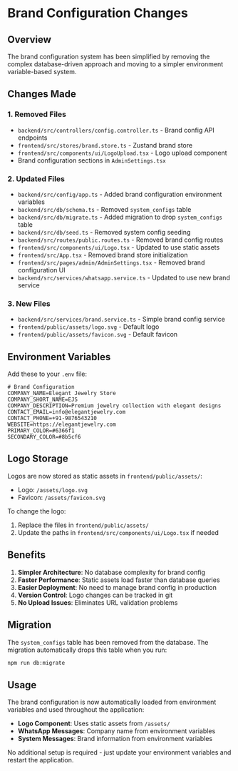 # Brand Configuration Changes

## Overview

The brand configuration system has been simplified by removing the complex database-driven approach and moving to a simpler environment variable-based system.

## Changes Made

### 1. Removed Files
- `backend/src/controllers/config.controller.ts` - Brand config API endpoints
- `frontend/src/stores/brand.store.ts` - Zustand brand store
- `frontend/src/components/ui/LogoUpload.tsx` - Logo upload component
- Brand configuration sections in `AdminSettings.tsx`

### 2. Updated Files
- `backend/src/config/app.ts` - Added brand configuration environment variables
- `backend/src/db/schema.ts` - Removed `system_configs` table
- `backend/src/db/migrate.ts` - Added migration to drop `system_configs` table
- `backend/src/db/seed.ts` - Removed system config seeding
- `backend/src/routes/public.routes.ts` - Removed brand config routes
- `frontend/src/components/ui/Logo.tsx` - Updated to use static assets
- `frontend/src/App.tsx` - Removed brand store initialization
- `frontend/src/pages/admin/AdminSettings.tsx` - Removed brand configuration UI
- `backend/src/services/whatsapp.service.ts` - Updated to use new brand service

### 3. New Files
- `backend/src/services/brand.service.ts` - Simple brand config service
- `frontend/public/assets/logo.svg` - Default logo
- `frontend/public/assets/favicon.svg` - Default favicon

## Environment Variables

Add these to your `.env` file:

```env
# Brand Configuration
COMPANY_NAME=Elegant Jewelry Store
COMPANY_SHORT_NAME=EJS
COMPANY_DESCRIPTION=Premium jewelry collection with elegant designs
CONTACT_EMAIL=info@elegantjewelry.com
CONTACT_PHONE=+91-9876543210
WEBSITE=https://elegantjewelry.com
PRIMARY_COLOR=#6366f1
SECONDARY_COLOR=#8b5cf6
```

## Logo Storage

Logos are now stored as static assets in `frontend/public/assets/`:
- Logo: `/assets/logo.svg`
- Favicon: `/assets/favicon.svg`

To change the logo:
1. Replace the files in `frontend/public/assets/`
2. Update the paths in `frontend/src/components/ui/Logo.tsx` if needed

## Benefits

1. **Simpler Architecture**: No database complexity for brand config
2. **Faster Performance**: Static assets load faster than database queries
3. **Easier Deployment**: No need to manage brand config in production
4. **Version Control**: Logo changes can be tracked in git
5. **No Upload Issues**: Eliminates URL validation problems

## Migration

The `system_configs` table has been removed from the database. The migration automatically drops this table when you run:

```bash
npm run db:migrate
```

## Usage

The brand configuration is now automatically loaded from environment variables and used throughout the application:

- **Logo Component**: Uses static assets from `/assets/`
- **WhatsApp Messages**: Company name from environment variables
- **System Messages**: Brand information from environment variables

No additional setup is required - just update your environment variables and restart the application. 
